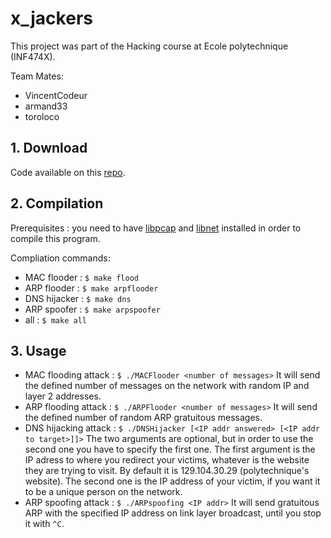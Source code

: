 # x_jackers

This project was part of the Hacking course at Ecole polytechnique (INF474X).

Team Mates:
- VincentCodeur
- armand33 
- toroloco

## 1. Download
Code available on this [repo](https://github.com/armand33/x_jackers).

## 2. Compilation

Prerequisites : you need to have [libpcap](http://www.tcpdump.org/) and [libnet](http://libnet.sourceforge.net/) installed in order to compile this program.

Compliation commands:
- MAC flooder : `$ make flood`
- ARP flooder : `$ make arpflooder`
- DNS hijacker : `$ make dns`
- ARP spoofer : `$ make arpspoofer`
- all : `$ make all`

## 3. Usage
- MAC flooding attack : `$ ./MACFlooder <number of messages>`
It will send the defined number of messages on the network with random IP and layer 2 addresses.
- ARP flooding attack :  `$ ./ARPFlooder <number of messages>`
It will send the defined number of random ARP gratuitous messages.
- DNS hijacking attack : `$ ./DNSHijacker [<IP addr answered> [<IP addr to target>]]>`
The two arguments are optional, but in order to use the second one you have to specify the first one. 
The first argument is the IP adress to where you redirect your victims, whatever is the website they are trying to visit. By default it is 129.104.30.29 (polytechnique's website). The second one is the IP address of your victim, if you want it to be a unique person on the network.
- ARP spoofing attack : `$ ./ARPspoofing <IP addr>`
It will send gratuitous ARP with the specified IP address on link layer broadcast, until you stop it with `^C`.
